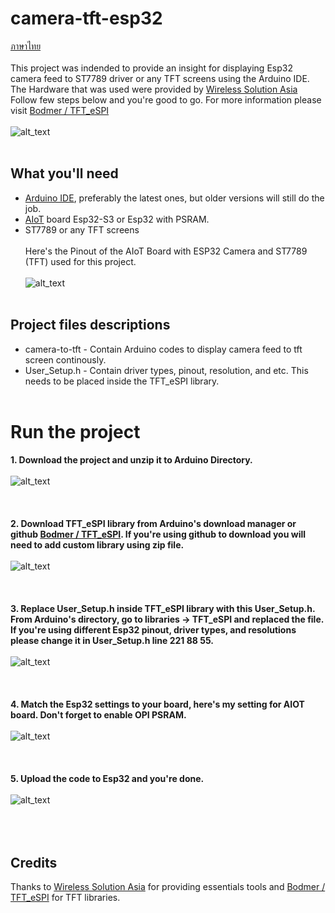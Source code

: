 # camera-tft-esp32
[ภาษาไทย](https://github.com/San279/Esp32-camera-to-tft/blob/main/README-th.md)
<br/>
<br/>
This project was indended to provide an insight for displaying Esp32 camera feed to ST7789 driver or any TFT screens using the Arduino IDE. The Hardware that was used were provided by [Wireless Solution Asia](https://wirelesssolution.asia/) Follow few steps below and you're good to go. For more information please visit [Bodmer / TFT_eSPI](https://github.com/Bodmer/TFT_eSPI/blob/master/README.md)<br/> <br/>
![alt_text](/images-for-readme/AIOT.PNG)
<br/> <br/>
## What you'll need
- [Arduino IDE](https://www.arduino.cc/en/software), preferably the latest ones, but older versions will still do the job.
- [AIoT](https://wirelesssolution.asia/) board Esp32-S3 or Esp32 with PSRAM.
- ST7789 or any TFT screens <br/> <br/>
  Here's the Pinout of the AIoT Board with ESP32 Camera and ST7789 (TFT) used for this project. <br/> <br/>
  ![alt_text](/images-for-readme/pinout.PNG)
 <br/> <br/>
## Project files descriptions
- camera-to-tft - Contain Arduino codes to display camera feed to tft screen continously.
- User_Setup.h - Contain driver types, pinout, resolution, and etc. This needs to be placed inside the TFT_eSPI library.  <br/> <br/>
 # Run the project
<strong> 1. Download the project and unzip it to Arduino Directory. </strong> <br/> <br/>
![alt_text](/images-for-readme/download_directory.PNG)
 <br/> <br/> <br/> <br/>
<strong> 2. Download TFT_eSPI library from Arduino's download manager or github [Bodmer / TFT_eSPI](https://github.com/Bodmer/TFT_eSPI/blob/master/README.md). If you're using github to download you will need to add custom library using zip file. </strong> <br/> <br/>
![alt_text](/images-for-readme/library_manager.PNG)
 <br/> <br/><br/> <br/>
<strong> 3. Replace User_Setup.h inside TFT_eSPI library with this User_Setup.h. From Arduino's directory, go to libraries -> TFT_eSPI and replaced the file.
If you're using different Esp32 pinout, driver types, and resolutions please change it in User_Setup.h line 221 88 55. </strong>  <br/> <br/>
![alt_text](/images-for-readme/replace.PNG)
 <br/> <br/> <br/> <br/>
<strong> 4. Match the Esp32 settings to your board, here's my setting for AIOT board. Don't forget to enable OPI PSRAM. </strong> <br/> <br/>
 ![alt_text](/images-for-readme/esp_setup.PNG)
 <br/> <br/> <br/> <br/>
<strong> 5. Upload the code to Esp32 and you're done. </strong> <br/> <br/>
![alt_text](/images-for-readme/AIOT.PNG)
 <br/> <br/> <br/> <br/>
## Credits
Thanks to [Wireless Solution Asia](https://wirelesssolution.asia/) for providing essentials tools and [Bodmer / TFT_eSPI](https://github.com/Bodmer/TFT_eSPI/blob/master/README.md) for TFT libraries.
